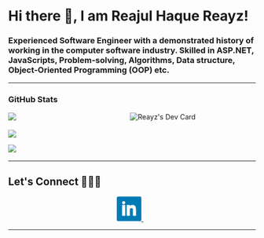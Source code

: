 # Hi there 👋, I am Reajul Haque Reayz! 

### Experienced Software Engineer with a demonstrated history of working in the computer software industry. Skilled in ASP.NET, JavaScripts, Problem-solving, Algorithms, Data structure, Object-Oriented Programming (OOP) etc.

---

### GitHub Stats

 <a href="https://api.daily.dev/RamyaC" target="_blank">
    <img
      width="256"
      align="right"
      src="https://github.com/Reayz/Reayz/blob/master/devcard.svg"
      alt="Reayz's Dev Card"
    />
  </a>

![](https://github-readme-stats.vercel.app/api?username=reayz&count_private=true&theme=merko)


<p><img align="center" src="https://github-readme-streak-stats.herokuapp.com/?user=reayz&" /></p>

<p><img height="180em" src="https://github-readme-stats-eight-theta.vercel.app/api/top-langs/?username=reayz&layout=compact&langs_count=8&theme=algolia"/></p>


---

## Let's Connect :people_holding_hands:

<p align='center'>

 <a href="https://www.linkedin.com/in/reayz/" target="_blank">
   <img height="50" src="https://github.com/NishkarshRaj/NishkarshRaj/blob/master/img/linkedin.png?raw=true">
 </a>&nbsp;&nbsp;

</p>

---
